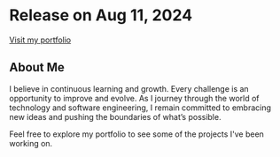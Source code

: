 # Release on Aug 11, 2024

[Visit my portfolio](https://manhhieu1412.github.io/portfolio)

## About Me

I believe in continuous learning and growth. Every challenge is an opportunity to improve and evolve. As I journey through the world of technology and software engineering, I remain committed to embracing new ideas and pushing the boundaries of what’s possible.

Feel free to explore my portfolio to see some of the projects I've been working on.

